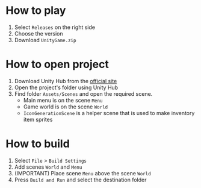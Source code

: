 # How to play
1. Select ``Releases`` on the right side
2. Choose the version
3. Download ``UnityGame.zip``

# How to open project
1. Download Unity Hub from the [official site](https://unity.com/download)
2. Open the project's folder using Unity Hub
3. Find folder `Assets/Scenes` and open the required scene.
    - Main menu is on the scene `Menu`
    - Game world is on the scene `World`
    - `IconGenerationScene` is a helper scene that is used to make inventory item sprites

# How to build
1. Select `File` > `Build Settings`
2. Add scenes `World` and `Menu`
3. (IMPORTANT) Place scene `Menu` above the scene `World`
4. Press `Build and Run` and select the destination folder